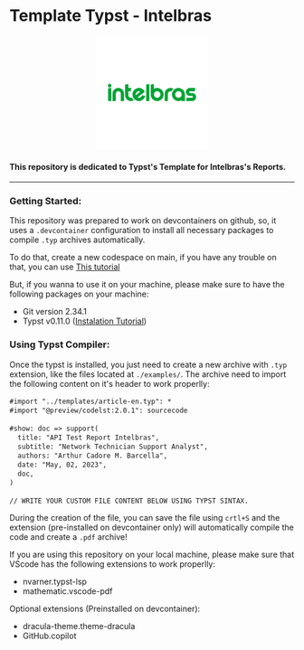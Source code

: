 # Template Typst - Intelbras

<div style="text-align: center;">
    <img src="./assets/main-logo.svg" alt="IntelbrasLogo" width="200"/>
</div>

#### This repository is dedicated to Typst's Template for Intelbras's Reports. 

---
### Getting Started: 

This repository was prepared to work on devcontainers on github, so, it uses a `.devcontainer` configuration to install all necessary packages to compile `.typ` archives automatically. 

To do that, create a new codespace on main, if you have any trouble on that, you can use [This tutorial](https://docs.github.com/en/codespaces/getting-started/quickstart)

But, if you wanna to use it on your machine, please make sure to have the following packages on your machine: 

- Git version 2.34.1
- Typst v0.11.0 ([Instalation Tutorial](https://github.com/typst/typst))

### Using Typst Compiler: 

Once the typst is installed, you just need to create a new archive with `.typ` extension, like the files located at `./examples/`. The archive need to import the following content on it's header to work properlly: 

```
#import "../templates/article-en.typ": *
#import "@preview/codelst:2.0.1": sourcecode

#show: doc => support(
  title: "API Test Report Intelbras",
  subtitle: "Network Technician Support Analyst",
  authors: "Arthur Cadore M. Barcella",
  date: "May, 02, 2023",
  doc,
)

// WRITE YOUR CUSTOM FILE CONTENT BELOW USING TYPST SINTAX. 
```

During the creation of the file, you can save the file using `crtl+S` and the extension (pre-installed on devcontainer only) will automatically compile the code and create a `.pdf` archive! 

If you are using this repository on your local machine, please make sure that VScode has the following extensions to work properlly: 

- nvarner.typst-lsp
- mathematic.vscode-pdf

Optional extensions (Preinstalled on devcontainer): 

- dracula-theme.theme-dracula
- GitHub.copilot


